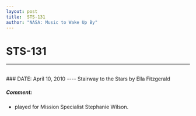 ```yaml
---
layout: post
title:  STS-131
author: "NASA: Music to Wake Up By"
---
```


# STS-131
----
<br/>
### DATE: April 10, 2010
----
Stairway to the Stars by Ella Fitzgerald

##### Comment:
* played for Mission Specialist Stephanie Wilson.

